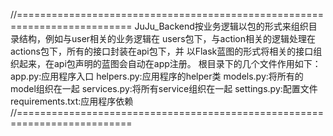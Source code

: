 //==========================================================================
    JuJu_Backend按业务逻辑以包的形式来组织目录结构，例如与user相关的业务逻辑在
    users包下，与action相关的逻辑处理在actions包下，所有的接口封装在api包下，并
    以Flask蓝图的形式将相关的接口组织起来，在api包声明的蓝图会自动在app注册。
    根目录下的几个文件作用如下：
        app.py:应用程序入口
        helpers.py:应用程序的helper类
        models.py:将所有的model组织在一起
        services.py:将所有service组织在一起
        settings.py:配置文件
        requirements.txt:应用程序依赖
//==========================================================================
